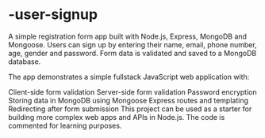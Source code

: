 # -user-signup
A simple registration form app built with Node.js, Express, MongoDB and Mongoose. Users can sign up by entering their name, email, phone number, age, gender and password. Form data is validated and saved to a MongoDB database.

The app demonstrates a simple fullstack JavaScript web application with:

Client-side form validation
Server-side form validation
Password encryption
Storing data in MongoDB using Mongoose
Express routes and templating
Redirecting after form submission
This project can be used as a starter for building more complex web apps and APIs in Node.js. The code is commented for learning purposes.

